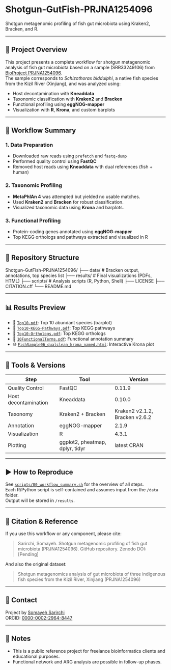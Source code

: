 # Shotgun-GutFish-PRJNA1254096

Shotgun metagenomic profiling of fish gut microbiota using Kraken2, Bracken, and R.

---

## 📘 Project Overview

This project presents a complete workflow for shotgun metagenomic analysis of fish gut microbiota based on a sample (SRR33249106) from [BioProject PRJNA1254096](https://www.ncbi.nlm.nih.gov/bioproject/PRJNA1254096).  
The sample corresponds to *Schizothorax biddulphi*, a native fish species from the Kizil River (Xinjiang), and was analyzed using:

- Host decontamination with **Kneaddata**
- Taxonomic classification with **Kraken2** and **Bracken**
- Functional profiling using **eggNOG-mapper**
- Visualization with **R**, **Krona**, and custom barplots

---

## 🧪 Workflow Summary

### 1. Data Preparation
- Downloaded raw reads using `prefetch` and `fastq-dump`
- Performed quality control using **FastQC**
- Removed host reads using **Kneaddata** with dual references (fish + human)

### 2. Taxonomic Profiling
- **MetaPhlAn 4** was attempted but yielded no usable matches.
- Used **Kraken2** and **Bracken** for robust classification.
- Visualized taxonomic data using **Krona** and barplots.

### 3. Functional Profiling
- Protein-coding genes annotated using **eggNOG-mapper**
- Top KEGG orthologs and pathways extracted and visualized in R

---

## 📁 Repository Structure


Shotgun-GutFish-PRJNA1254096/
├── data/ # Bracken output, annotations, top species list
├── results/ # Final visualizations (PDFs, HTML)
├── scripts/ # Analysis scripts (R, Python, Shell)
├── LICENSE
├── CITATION.cff
└── README.md


---

## 📊 Results Preview

- 📄 [`Top10.pdf`](results/Top10.pdf): Top 10 abundant species (barplot)
- 📄 [`Top10-KEGG-Pathways.pdf`](results/Top10-KEGG-Pathways.pdf): Top KEGG pathways
- 📄 [`Top10-Orthologs.pdf`](results/Top10-Orthologs.pdf): Top KEGG orthologs
- 📄 [`10FunctionalTerms.pdf`](results/10FunctionalTerms.pdf): Functional annotation summary
- 🌐 [`FishSample06_dualclean_krona_named.html`](results/FishSample06_dualclean_krona_named.html): Interactive Krona plot

---

## 🔧 Tools & Versions

| Step | Tool | Version |
|------|------|---------|
| Quality Control | FastQC | 0.11.9 |
| Host decontamination | Kneaddata | 0.10.0 |
| Taxonomy | Kraken2 + Bracken | Kraken2 v2.1.2, Bracken v2.6.2 |
| Annotation | eggNOG-mapper | 2.1.9 |
| Visualization | R | 4.3.1 |
| Plotting | ggplot2, pheatmap, dplyr, tidyr | latest CRAN |

---

## ▶️ How to Reproduce

See [`scripts/00_workflow_summary.sh`](scripts/00_workflow_summary.sh) for the overview of all steps.  
Each R/Python script is self-contained and assumes input from the `/data` folder.  
Output will be stored in `/results`.

---

## 📜 Citation & Reference

If you use this workflow or any component, please cite:

> Sarirchi, Somayeh. Shotgun metagenomic profiling of fish gut microbiota (PRJNA1254096). GitHub repository. Zenodo DOI: [Pending]

And also the original dataset:

> Shotgun metagenomics analysis of gut microbiota of three indigenous fish species from the Kizil River, Xinjiang (PRJNA1254096)

---

## 🙋 Contact

Project by [Somayeh Sarirchi](https://github.com/somayehsarirchi)  
ORCID: [0000-0002-2964-8447](https://orcid.org/0000-0002-2964-8447)

---

## 📌 Notes

- This is a public reference project for freelance bioinformatics clients and educational purposes.
- Functional network and ARG analysis are possible in follow-up phases.

